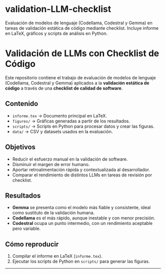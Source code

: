 # validation-LLM-checklist
Evaluación de modelos de lenguaje (Codellama, Codestral y Gemma) en tareas de validación estática de código mediante checklist. Incluye informe en LaTeX, gráficos y scripts de análisis en Python.

# Validación de LLMs con Checklist de Código

Este repositorio contiene el trabajo de evaluación de modelos de lenguaje (Codellama, Codestral y Gemma) aplicados a la **validación estática de código** a través de una **checklist de calidad de software**.

## Contenido
- `informe.tex` → Documento principal en LaTeX.  
- `figures/` → Gráficas generadas a partir de los resultados.  
- `scripts/` → Scripts en Python para procesar datos y crear las figuras.  
- `data/` → CSV y datasets usados en la evaluación.  

## Objetivos
- Reducir el esfuerzo manual en la validación de software.  
- Disminuir el margen de error humano.  
- Aportar retroalimentación rápida y contextualizada al desarrollador.  
- Comparar el rendimiento de distintos LLMs en tareas de revisión por checklist.  

## Resultados
- **Gemma** se presenta como el modelo más fiable y consistente, ideal como sustituto de la validación humana.  
- **Codellama** es el más rápido, aunque inestable y con menor precisión.  
- **Codestral** ocupa un punto intermedio, con un rendimiento aceptable pero variable.  

## Cómo reproducir
1. Compilar el informe en LaTeX (`informe.tex`).  
2. Ejecutar los scripts de Python en `scripts/` para generar las figuras.  

---
